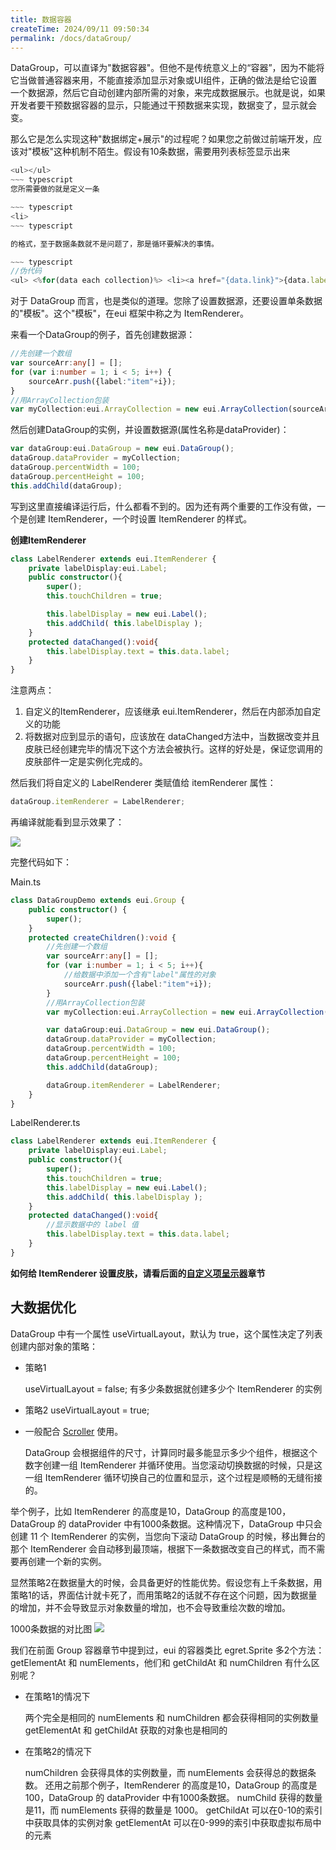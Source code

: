 ```yaml
---
title: 数据容器
createTime: 2024/09/11 09:50:34
permalink: /docs/dataGroup/
---
```

DataGroup，可以直译为"数据容器"。但他不是传统意义上的“容器”，因为不能将它当做普通容器来用，不能直接添加显示对象或UI组件，正确的做法是给它设置一个数据源，然后它自动创建内部所需的对象，来完成数据展示。也就是说，如果开发者要干预数据容器的显示，只能通过干预数据来实现，数据变了，显示就会变。

那么它是怎么实现这种"数据绑定+展示"的过程呢？如果您之前做过前端开发，应该对"模板"这种机制不陌生。假设有10条数据，需要用列表标签显示出来

~~~ typescript
<ul></ul>
~~~ typescript
您所需要做的就是定义一条

~~~ typescript
<li>
~~~ typescript

的格式，至于数据条数就不是问题了，那是循环要解决的事情。

~~~ typescript
//伪代码
<ul> <%for(data each collection)%> <li><a href="{data.link}">{data.label}</a></li> <%end for%> </ul>
~~~ 

对于 DataGroup 而言，也是类似的道理。您除了设置数据源，还要设置单条数据的"模板"。这个"模板"，在eui 框架中称之为 ItemRenderer。

来看一个DataGroup的例子，首先创建数据源：

~~~ typescript
//先创建一个数组
var sourceArr:any[] = [];
for (var i:number = 1; i < 5; i++) {
    sourceArr.push({label:"item"+i});
}
//用ArrayCollection包装
var myCollection:eui.ArrayCollection = new eui.ArrayCollection(sourceArr);
~~~ 

然后创建DataGroup的实例，并设置数据源(属性名称是dataProvider)：

~~~ typescript
var dataGroup:eui.DataGroup = new eui.DataGroup();
dataGroup.dataProvider = myCollection;
dataGroup.percentWidth = 100;
dataGroup.percentHeight = 100;
this.addChild(dataGroup);
~~~ 

写到这里直接编译运行后，什么都看不到的。因为还有两个重要的工作没有做，一个是创建 ItemRenderer，一个时设置 ItemRenderer 的样式。

**创建ItemRenderer**

~~~ typescript
class LabelRenderer extends eui.ItemRenderer {
	private labelDisplay:eui.Label;
    public constructor(){
        super();
        this.touchChildren = true;

        this.labelDisplay = new eui.Label();
        this.addChild( this.labelDisplay );
    }
    protected dataChanged():void{
        this.labelDisplay.text = this.data.label;
    }
}
~~~ 

注意两点：

1. 自定义的ItemRenderer，应该继承 eui.ItemRenderer，然后在内部添加自定义的功能
2. 将数据对应到显示的语句，应该放在 dataChanged方法中，当数据改变并且皮肤已经创建完毕的情况下这个方法会被执行。这样的好处是，保证您调用的皮肤部件一定是实例化完成的。

然后我们将自定义的 LabelRenderer 类赋值给 itemRenderer 属性：

~~~ typescript
dataGroup.itemRenderer = LabelRenderer;
~~~ 
再编译就能看到显示效果了：

![](5604ef2d2f09d.png)

完整代码如下：

Main.ts

~~~ typescript 
class DataGroupDemo extends eui.Group {
    public constructor() {
        super();
    }
    protected createChildren():void {
        //先创建一个数组
        var sourceArr:any[] = [];
        for (var i:number = 1; i < 5; i++){
        	//给数据中添加一个含有"label"属性的对象
            sourceArr.push({label:"item"+i});
        }
        //用ArrayCollection包装
        var myCollection:eui.ArrayCollection = new eui.ArrayCollection(sourceArr);

        var dataGroup:eui.DataGroup = new eui.DataGroup();
        dataGroup.dataProvider = myCollection;
        dataGroup.percentWidth = 100;
        dataGroup.percentHeight = 100;
        this.addChild(dataGroup);

        dataGroup.itemRenderer = LabelRenderer;
    }
}
~~~ 

LabelRenderer.ts

~~~ typescript 
class LabelRenderer extends eui.ItemRenderer {
	private labelDisplay:eui.Label;
    public constructor(){
        super();
        this.touchChildren = true;
        this.labelDisplay = new eui.Label();
        this.addChild( this.labelDisplay );
    }
    protected dataChanged():void{
    	//显示数据中的 label 值
        this.labelDisplay.text = this.data.label;
    }
}
~~~ 
**如何给 ItemRenderer 设置皮肤，请看后面的[自定义项呈示器](../../dataCollection/itemRenderer/README.md)章节**

## 大数据优化
DataGroup 中有一个属性 useVirtualLayout，默认为 true，这个属性决定了列表创建内部对象的策略：

* 策略1

	useVirtualLayout = false;
有多少条数据就创建多少个 ItemRenderer 的实例

* 策略2
	useVirtualLayout = true;

* 一般配合 [Scroller](../../container/scroller/README.md) 使用。

	DataGroup 会根据组件的尺寸，计算同时最多能显示多少个组件，根据这个数字创建一组 ItemRenderer 并循环使用。当您滚动切换数据的时候，只是这一组 ItemRenderer 循环切换自己的位置和显示，这个过程是顺畅的无缝衔接的。

举个例子，比如 ItemRenderer 的高度是10，DataGroup 的高度是100，DataGroup 的 dataProvider 中有1000条数据。这种情况下，DataGroup 中只会创建 11 个 ItemRenderer 的实例，当您向下滚动 DataGroup 的时候，移出舞台的那个 ItemRenderer 会自动移到最顶端，根据下一条数据改变自己的样式，而不需要再创建一个新的实例。

显然策略2在数据量大的时候，会具备更好的性能优势。假设您有上千条数据，用策略1的话，界面估计就卡死了，而用策略2的话就不存在这个问题，因为数据量的增加，并不会导致显示对象数量的增加，也不会导致重绘次数的增加。

1000条数据的对比图
![](5604efc3d76e3.jpg)

我们在前面 Group 容器章节中提到过，eui 的容器类比 egret.Sprite 多2个方法： getElementAt  和 numElements，他们和 getChildAt 和 numChildren 有什么区别呢？

* 在策略1的情况下

	两个完全是相同的
numElements 和 numChildren 都会获得相同的实例数量
getElementAt 和 getChildAt 获取的对象也是相同的

* 在策略2的情况下

	numChildren 会获得具体的实例数量，而 numElements 会获得总的数据条数。
还用之前那个例子，ItemRenderer 的高度是10，DataGroup 的高度是100，DataGroup 的 dataProvider 中有1000条数据。
numChild 获得的数量是11，而 numElements 获得的数量是 1000。
getChildAt 可以在0-10的索引中获取具体的实例对象
getElementAt 可以在0-999的索引中获取虚拟布局中的元素
